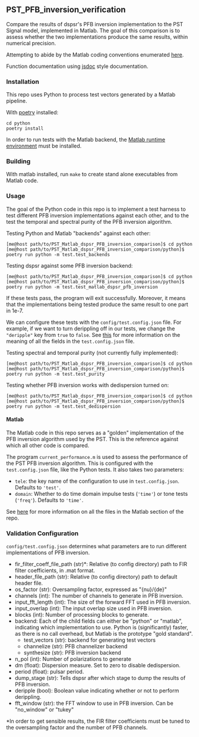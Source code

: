 ## PST_PFB_inversion_verification

Compare the results of dspsr's PFB inversion implementation to the PST Signal model,
implemented in Matlab. The goal of this comparison is to assess whether the two
implementations produce the same results, within numerical precision.

Attempting to abide by the Matlab coding conventions enumerated [here](https://au.mathworks.com/matlabcentral/fileexchange/46056-matlab-style-guidelines-2-0).

Function documentation using [jsdoc](http://usejsdoc.org/) style documentation.

### Installation

This repo uses Python to process test vectors generated by a Matlab pipeline.

With [poetry](https://poetry.eustace.io/docs/) installed:

```
cd python
poetry install
```

In order to run tests with the Matlab backend, the [Matlab runtime environment](https://au.mathworks.com/products/compiler/matlab-runtime.html)
must be installed.

### Building

With matlab installed, run `make` to create stand alone executables from
Matlab code.

### Usage

The goal of the Python code in this repo is to implement a test harness to
test different PFB inversion implementations against each other, and to the
test the temporal and spectral purity of the PFB inversion algorithm.

Testing Python and Matlab "backends" against each other:

```
[me@host path/to/PST_Matlab_dspsr_PFB_inversion_comparison]$ cd python
[me@host path/to/PST_Matlab_dspsr_PFB_inversion_comparison/python]$ poetry run python -m test.test_backends
```

Testing dspsr against some PFB inversion backend:

```
[me@host path/to/PST_Matlab_dspsr_PFB_inversion_comparison]$ cd python
[me@host path/to/PST_Matlab_dspsr_PFB_inversion_comparison/python]$ poetry run python -m test.test_matlab_dspsr_pfb_inversion
```

If these tests pass, the program will exit successfully. Moreover, it means
that the implementations being tested produce the same result to one part
in 1e-7.

We can configure these tests with the `config/test.config.json` file. For example,
if we want to turn derippling off in our tests, we change the `"deripple"`
key from `true` to `false`. See [this](#validation-configuration) for more
information on the meaning of all the fields in the `test.config.json` file.

Testing spectral and temporal purity (not currently fully implemented):

```
[me@host path/to/PST_Matlab_dspsr_PFB_inversion_comparison]$ cd python
[me@host path/to/PST_Matlab_dspsr_PFB_inversion_comparison/python]$ poetry run python -m test.test_purity
```

Testing whether PFB inversion works with dedispersion turned on:

```
[me@host path/to/PST_Matlab_dspsr_PFB_inversion_comparison]$ cd python
[me@host path/to/PST_Matlab_dspsr_PFB_inversion_comparison/python]$ poetry run python -m test.test_dedispersion
```

#### Matlab

The Matlab code in this repo serves as a "golden" implementation of the PFB
inversion algorithm used by the PST. This is the reference against which
all other code is compared.

The program `current_performance.m` is used to assess the performance of the
PST PFB inversion algorithm. This is configured with the `test.config.json`
file, like the Python tests. It also takes two parameters:

- `tele`: the key name of the configuration to use in `test.config.json`. Defaults to `'test'`.
- `domain`: Whether to do time domain impulse tests (`'time'`) or tone tests (`'freq'`). Defaults to `'time'`.

See [here](#detailed-description-of-matlab-code) for more information on all
the files in the Matlab section of the repo.

<!--
Generating a dual polarization complex sinuosoid:

```bash
./build/generate_test_vector complex_sinusoid 1000 0.01,0.5,0.1 single 1 config/default_header.json test_complex_sinusoid.dump ./ 1
```

Generating a dual polarization time domain impulse of width 50:

```bash
./build/generate_test_vector time_domain_impulse 1000 0.01,50 single 2 config/default_header.json test_time_domain_impulse.dump ./ 1
```

Channelizing some data:

```bash
./build/channelize ./data/test_vectors/time/o-0.010_w-1.000/time_domain_impulse.dump 8 8/7 config/OS_Prototype_FIR_8.mat test.channelized.time_domain_impulse.dump ./data/test_vectors/time/o-0.010_w-1.000/ 1
```

Synthesizing data:

```bash
./build/synthesize ./data/test_vectors/time/o-0.010_w-1.000/polyphase_analysis_alt.time_domain_impulse.dump 16384 test_synthesis.dump ./data/test_vectors/time/o-0.010_w-1.000/ 1
```


The following is a list of the files in the repo, and a brief description
of what they do.

- `single_double_fft.m`: Determines if matlab's `fft` returns an array whose data
type is the same a that of the input. This also produces a plot displaying the
numerical difference between the input arrays and the results of applying
the `fft` function to each of the input arrays. The motivation for this script
comes from the fact that Numpy's FFT implementation does not return the same
datatype for single precision inputs:

```python
>>> import numpy as np
>>> a = np.random.rand(1024, dtype=np.float32)
>>> f = np.fft.fft(a)
>>> print(f.dtype)
complex128
```

If Numpy's FFT were datatype consistent, the above example should output `complex64`.
Moreover, we can see that Numpy actually implicitly upcasts 32 bit data when
calling `numpy.fft.fft`:

```python
>>> import numpy as np
>>> a32 = np.random.rand(1024, dtype=np.float32)
>>> a64 = a32.astype(np.float64)
>>> f32 = np.fft.fft(a32) # not actually 32-bit data!
>>> f64 = np.fft.fft(a64)
>>> np.sum(np.abs(f32 - f64))
0
```

If Numpy were actually computing a 32-bit FFT, we would see some numerical
difference between `f32` and `f64` even though the inputs are attempting to
represent the same array of numbers. This is actually a known bug in Numpy:
https://github.com/numpy/numpy/issues/6012

- `write_header.m`: Writes a DADA header to an open file
- `read_header.m`: Reads a DADA header from an open file
- `load_file.m`: Create a file handler, and then pass it to a callback before
closing the file. Return whatever the callback returned.
- `save_file.m`: Create a file handler, and then pass it to a callback before
closing the file. Can pass arguments to the callback.
- `read_fir_filter_coeff.m`: Read in FIR filter coefficents from a matlab
`.mat` file.
- `struct2map.m`: Convert a `struct` object to a `containers.Map` object.
- `normalize.m`: Normalize an integer given some oversampling factor struct.
- `compare_dump_files.m`: Compare two dump files. Prefer the Python version,
as it has many more features and a cleaner interface.
- `channelize.m`: Channelize some data from a given file. Save the output.
- `synthesize.m`: Apply PFB inversion to the data in a given file. Save the
output.
- `test.m`: Run all the test commands.
- `pad_filter.m`: Zero pad the start of an FIR filter.
- `polyphase_analysis.m`: Implements polyphase filterbank algorithm.
This is originally John Bunton's code with some (small) modifications to incorporate
`os_factor` structs.
- `polyphase_analysis_alt.m`: Implements polyphase filterbank algorithm using
an alternative algorithm. This is based on code written by Ian Morrison and
Thushara Kanchana Gunaratne.
- `polyphase_synthesis.m`: Implements polyphase filterbank inversion algorithm.
- `polyphase_synthesis_alt.m`: Implements polyphase filterbank inversion algorithm.
The purpose of this function is to exactly implement the PFB inversion algorithm
used in Ian Morrison's PST spectral and temporal purity [tests](https://github.com/SKA-PST/PST_Matlab_channelizer_inverter_purity_measurement_CDR).
- `time_domain_impulse.m`: Generates a time domain impulse. Can generate
multiple impulses of varying widths.
- `complex_sinusoid.m`: Generate a complex sinusoid at a given frequency. Can
also generate a linear combination of sinusoids at any number of specified
frequencies.
- `pipeline.m`: Run the test vector generation, analysis and synthesis pipeline.
This will create a directory structure in the `data` subdirectory. -->

<!-- ### Unittesting

Run `test.m` to run a basic suite of unit-like tests. -->

### Validation Configuration

`config/test.config.json` determines what parameters are to run different
implementations of PFB inversion.

- fir_filter_coeff_file_path (str)*: Relative (to config directory) path to FIR filter coefficients, in .mat format.
- header_file_path (str): Relative (to config directory) path to default header file.
- os_factor (str): Oversampling factor, expressed as "{nu}/{de}"
- channels (int): The number of channels to generate in PFB inversion.
- input_fft_length (int): The size of the forward FFT used in PFB inversion.
- input_overlap (int): The input overlap size used in PFB inversion.
- blocks (int): Number of processing blocks to generate.
- backend: Each of the child fields can either be "python" or "matlab", indicating which implementation to use. Python is (significantly) faster, as there is no call overhead, but Matlab is the prototype "gold standard".
   - test_vectors (str): backend for generating test vectors
   - channelize (str): PFB channelizer backend
   - synthesize (str): PFB inversion backend
- n_pol (int): Number of polarizations to generate
- dm (float): Dispersion measure. Set to zero to disable dedispersion.
- period (float): pulsar period.
- dump_stage (str): Tells dspsr after which stage to dump the results of PFB inversion.
- deripple (bool): Boolean value indicating whether or not to perform derippling.
- fft_window (str): the FFT window to use in PFB inversion. Can be "no_window"
or "tukey"

*In order to get sensible results, the FIR filter coefficients must be tuned
to the oversampling factor and the number of PFB channels.
